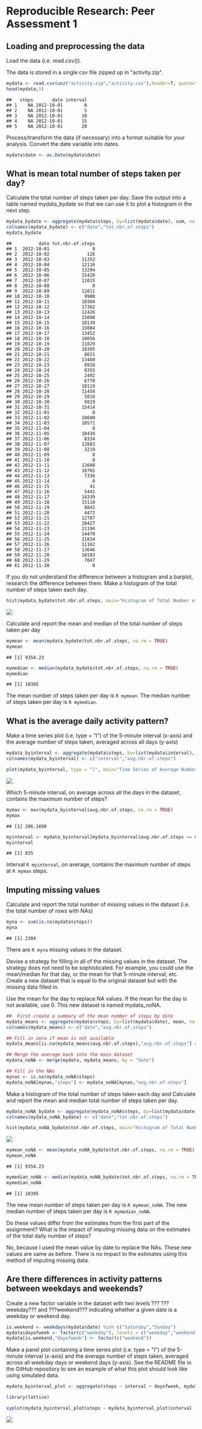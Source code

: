 Reproducible Research: Peer Assessment 1
================

Loading and preprocessing the data
----------------------------------

Load the data (i.e. read.csv()).

The data is stored in a single csv file zipped up in "activity.zip".

``` r
mydata <- read.csv(unz("activity.zip","activity.csv"),header=T, quote="\"", sep=",")
head(mydata,5)
```

    ##   steps       date interval
    ## 1    NA 2012-10-01        0
    ## 2    NA 2012-10-01        5
    ## 3    NA 2012-10-01       10
    ## 4    NA 2012-10-01       15
    ## 5    NA 2012-10-01       20

Process/transform the data (if necessary) into a format suitable for your analysis. Convert the date variable into dates.

``` r
mydata$date <- as.Date(mydata$date)
```

What is mean total number of steps taken per day?
-------------------------------------------------

Calculate the total number of steps taken per day. Save the output into a table named mydata\_bydate so that we can use it to plot a histogram in the next step.

``` r
mydata_bydate <- aggregate(mydata$steps, by=list(mydata$date), sum, na.rm = TRUE)
colnames(mydata_bydate) <- c("date","tot.nbr.of.steps")
mydata_bydate
```

    ##          date tot.nbr.of.steps
    ## 1  2012-10-01                0
    ## 2  2012-10-02              126
    ## 3  2012-10-03            11352
    ## 4  2012-10-04            12116
    ## 5  2012-10-05            13294
    ## 6  2012-10-06            15420
    ## 7  2012-10-07            11015
    ## 8  2012-10-08                0
    ## 9  2012-10-09            12811
    ## 10 2012-10-10             9900
    ## 11 2012-10-11            10304
    ## 12 2012-10-12            17382
    ## 13 2012-10-13            12426
    ## 14 2012-10-14            15098
    ## 15 2012-10-15            10139
    ## 16 2012-10-16            15084
    ## 17 2012-10-17            13452
    ## 18 2012-10-18            10056
    ## 19 2012-10-19            11829
    ## 20 2012-10-20            10395
    ## 21 2012-10-21             8821
    ## 22 2012-10-22            13460
    ## 23 2012-10-23             8918
    ## 24 2012-10-24             8355
    ## 25 2012-10-25             2492
    ## 26 2012-10-26             6778
    ## 27 2012-10-27            10119
    ## 28 2012-10-28            11458
    ## 29 2012-10-29             5018
    ## 30 2012-10-30             9819
    ## 31 2012-10-31            15414
    ## 32 2012-11-01                0
    ## 33 2012-11-02            10600
    ## 34 2012-11-03            10571
    ## 35 2012-11-04                0
    ## 36 2012-11-05            10439
    ## 37 2012-11-06             8334
    ## 38 2012-11-07            12883
    ## 39 2012-11-08             3219
    ## 40 2012-11-09                0
    ## 41 2012-11-10                0
    ## 42 2012-11-11            12608
    ## 43 2012-11-12            10765
    ## 44 2012-11-13             7336
    ## 45 2012-11-14                0
    ## 46 2012-11-15               41
    ## 47 2012-11-16             5441
    ## 48 2012-11-17            14339
    ## 49 2012-11-18            15110
    ## 50 2012-11-19             8841
    ## 51 2012-11-20             4472
    ## 52 2012-11-21            12787
    ## 53 2012-11-22            20427
    ## 54 2012-11-23            21194
    ## 55 2012-11-24            14478
    ## 56 2012-11-25            11834
    ## 57 2012-11-26            11162
    ## 58 2012-11-27            13646
    ## 59 2012-11-28            10183
    ## 60 2012-11-29             7047
    ## 61 2012-11-30                0

If you do not understand the difference between a histogram and a barplot, research the difference between them. Make a histogram of the total number of steps taken each day.

``` r
hist(mydata_bydate$tot.nbr.of.steps, main="Histogram of Total Number of Steps Taken Each Day", xlab="Total Number of Steps Taken Each Day")
```

![](PA1_template_files/figure-markdown_github-ascii_identifiers/Plot%20histogram-1.png)

Calculate and report the mean and median of the total number of steps taken per day

``` r
mymean <- mean(mydata_bydate$tot.nbr.of.steps, na.rm = TRUE)
mymean
```

    ## [1] 9354.23

``` r
mymedian <- median(mydata_bydate$tot.nbr.of.steps, na.rm = TRUE)
mymedian
```

    ## [1] 10395

The mean number of steps taken per day is `R mymean`. The median number of steps taken per day is `R mymedian`.

What is the average daily activity pattern?
-------------------------------------------

Make a time series plot (i.e. type = "l") of the 5-minute interval (x-axis) and the average number of steps taken, averaged across all days (y-axis)

``` r
mydata_byinterval <- aggregate(mydata$steps, by=list(mydata$interval), mean, na.rm = TRUE)
colnames(mydata_byinterval) <- c("interval","avg.nbr.of.steps")

plot(mydata_byinterval, type = "l", main="Time Series of Average Number of Steps Taken", xlab="5-minute interval", ylab = "Average Number of Steps Taken")
```

![](PA1_template_files/figure-markdown_github-ascii_identifiers/Time%20Series%20plot-1.png)

Which 5-minute interval, on average across all the days in the dataset, contains the maximum number of steps?

``` r
mymax <- max(mydata_byinterval$avg.nbr.of.steps, na.rm = TRUE)
mymax
```

    ## [1] 206.1698

``` r
myinterval <- mydata_byinterval[mydata_byinterval$avg.nbr.of.steps == mymax, 1]
myinterval
```

    ## [1] 835

Interval `R myinterval`, on average, contains the maximum number of steps at `R mymax` steps.

Imputing missing values
-----------------------

Calculate and report the total number of missing values in the dataset (i.e. the total number of rows with NAs)

``` r
myna <- sum(is.na(mydata$steps))
myna
```

    ## [1] 2304

There are `R myna` missing values in the dataset.

Devise a strategy for filling in all of the missing values in the dataset. The strategy does not need to be sophisticated. For example, you could use the mean/median for that day, or the mean for that 5-minute interval, etc. Create a new dataset that is equal to the original dataset but with the missing data filled in.

Use the mean for the day to replace NA values. If the mean for the day is not available, use 0. This new dataset is named mydata\_noNA.

``` r
##  First create a summary of the mean number of steps by date
mydata_means <- aggregate(mydata$steps, by=list(mydata$date), mean, na.rm = TRUE)
colnames(mydata_means) <- c("date","avg.nbr.of.steps")

## Fill in zero if mean is not available
mydata_means[is.na(mydata_means$avg.nbr.of.steps),"avg.nbr.of.steps"] <- 0

## Merge the average back into the main dataset
mydata_noNA <- merge(mydata, mydata_means, by = "date")

## Fill in the NAs
mynas <- is.na(mydata_noNA$steps)
mydata_noNA[mynas,"steps"] <- mydata_noNA[mynas,"avg.nbr.of.steps"]
```

Make a histogram of the total number of steps taken each day and Calculate and report the mean and median total number of steps taken per day.

``` r
mydata_noNA_bydate <- aggregate(mydata_noNA$steps, by=list(mydata$date), sum)
colnames(mydata_noNA_bydate) <- c("date","tot.nbr.of.steps")

hist(mydata_noNA_bydate$tot.nbr.of.steps, main="Histogram of Total Number of Steps Taken Each Day", xlab="Total Number of Steps Taken Each Day")
```

![](PA1_template_files/figure-markdown_github-ascii_identifiers/Plot%20histogram%20again-1.png)

``` r
mymean_noNA <- mean(mydata_noNA_bydate$tot.nbr.of.steps, na.rm = TRUE)
mymean_noNA
```

    ## [1] 9354.23

``` r
mymedian_noNA <- median(mydata_noNA_bydate$tot.nbr.of.steps, na.rm = TRUE)
mymedian_noNA
```

    ## [1] 10395

The new mean number of steps taken per day is `R mymean_noNA`. The new median number of steps taken per day is `R mymedian_noNA`.

Do these values differ from the estimates from the first part of the assignment? What is the impact of imputing missing data on the estimates of the total daily number of steps?

No, because I used the mean value by date to replace the NAs. These new values are same as before. There is no impact to the estimates using this method of imputing missing data.

Are there differences in activity patterns between weekdays and weekends?
-------------------------------------------------------------------------

Create a new factor variable in the dataset with two levels ??? ???weekday??? and ???weekend??? indicating whether a given date is a weekday or weekend day.

``` r
is.weekend <- weekdays(mydata$date) %in% c("Saturday","Sunday")
mydata$dayofweek <- factor(c("weekday"), levels = c("weekday","weekend"))
mydata[is.weekend,"dayofweek"] <- factor(c("weekend"))
```

Make a panel plot containing a time series plot (i.e. type = "l") of the 5-minute interval (x-axis) and the average number of steps taken, averaged across all weekday days or weekend days (y-axis). See the README file in the GitHub repository to see an example of what this plot should look like using simulated data.

``` r
mydata_byinterval_plot <- aggregate(steps ~ interval + dayofweek, mydata, mean, na.rm = TRUE)

library(lattice)

xyplot(mydata_byinterval_plot$steps ~ mydata_byinterval_plot$interval | mydata_byinterval_plot$dayofweek, type = "l", layout = c(1,2), main="Time Series of Average Number of Steps Taken", xlab="5-minute interval", ylab = "Average Steps Taken")
```

![](PA1_template_files/figure-markdown_github-ascii_identifiers/Time%20Series%20plots-1.png)
